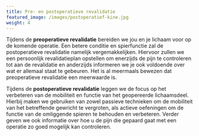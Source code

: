 ```yaml
---
title: Pre- en postoperatieve revalidatie
featured_image: /images/postoperatief-kine.jpg
weight: 4
---
```

Tijdens de **preoperatieve revalidatie** bereiden we jou en je lichaam voor op de komende operatie. Een betere conditie en spierfunctie zal de postoperatieve revalidatie namelijk vergemakkelijken. Hiervoor zullen we een persoonlijk revalidatieplan opstellen om enerzijds de pijn te controleren tot aan de revalidatie en anderzijds informeren we je ook voldoende over wat er allemaal staat te gebeuren. Het is al meermaals bewezen dat preoperatieve revalidatie een meerwaarde is.

Tijdens de **postoperatieve revalidatie** leggen we de focus op het verbeteren van de mobiliteit en functie van het geopereerde lichaamsdeel. Hierbij maken we gebruiken van zowel passieve technieken om de mobiliteit van het betreffende gewricht te vergroten, als actieve oefeningen om de functie van de omliggende spieren te behouden en verbeteren. Verder geven we ook informatie over hoe u de pijn die gepaard gaat met een operatie zo goed mogelijk kan controleren.
